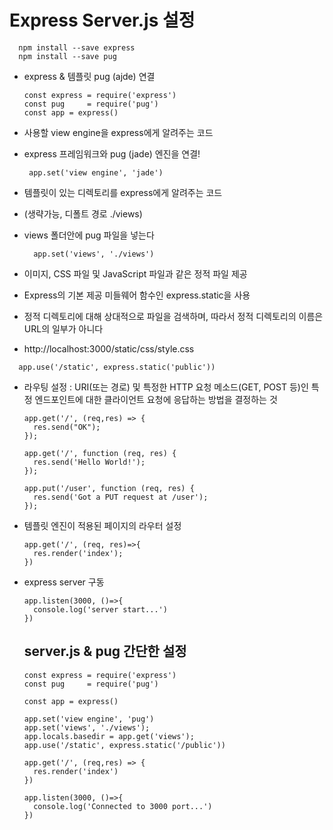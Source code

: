 # Express Server.js 설정  

```
  npm install --save express
  npm install --save pug
```

* express & 템플릿 pug (ajde) 연결  
  ```
  const express = require('express')  
  const pug     = require('pug')  
  const app = express()  
  ```

*  사용할 view engine을 express에게 알려주는 코드  
*  express 프레임워크와 pug (jade) 엔진을 연결!  
   ```
    app.set('view engine', 'jade')  
   ```

* 템플릿이 있는 디렉토리를 express에게 알려주는 코드   
* (생략가능, 디폴트 경로 ./views) 
* views 폴더안에 pug 파일을 넣는다   
  ```
    app.set('views', './views')  
  ```

* 이미지, CSS 파일 및 JavaScript 파일과 같은 정적 파일 제공  
* Express의 기본 제공 미들웨어 함수인 express.static을 사용  
* 정적 디렉토리에 대해 상대적으로 파일을 검색하며, 따라서 정적 디렉토리의 이름은 URL의 일부가 아니다  
* http://localhost:3000/static/css/style.css  
```
  app.use('/static', express.static('public'))  
```

* 라우팅 설정  : URI(또는 경로) 및 특정한 HTTP 요청 메소드(GET, POST 등)인 특정 엔드포인트에 대한 클라이언트 요청에 응답하는 방법을 
결정하는 것    
  ```
  app.get('/', (req,res) => {
    res.send("OK");
  });

  app.get('/', function (req, res) {
    res.send('Hello World!');
  });

  app.put('/user', function (req, res) {
    res.send('Got a PUT request at /user');
  });
  ``` 
* 템플릿 엔진이 적용된 페이지의 라우터 설정  
  ```
  app.get('/', (req, res)=>{
    res.render('index');
  })
  ```
* express server 구동  
  ```
  app.listen(3000, ()=>{
    console.log('server start...')
  })
  ```

  ## server.js & pug 간단한 설정
  ```
  const express = require('express')
  const pug     = require('pug')

  const app = express()

  app.set('view engine', 'pug')
  app.set('views', './views');
  app.locals.basedir = app.get('views');
  app.use('/static', express.static('/public'))

  app.get('/', (req,res) => {
    res.render('index')
  })

  app.listen(3000, ()=>{
    console.log('Connected to 3000 port...')
  })

```

